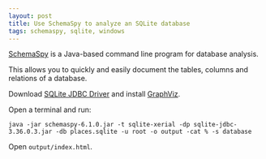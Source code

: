 ```yaml
---
layout: post
title: Use SchemaSpy to analyze an SQLite database
tags: schemaspy, sqlite, windows
---
```


[SchemaSpy](https://schemaspy.org/) is a Java-based command line program for database analysis. 

This allows you to quickly and easily document the tables, columns and relations of a database.

Download [SQLite JDBC Driver](https://github.com/xerial/sqlite-jdbc/releases/tag/3.36.0.3) and install [GraphViz](https://graphviz.gitlab.io/download/#windows).

Open a terminal and run:

```
java -jar schemaspy-6.1.0.jar -t sqlite-xerial -dp sqlite-jdbc-3.36.0.3.jar -db places.sqlite -u root -o output -cat % -s database
```

Open `output/index.html`.
